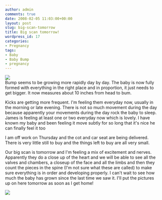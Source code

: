 ```yaml
---
author: admin
comments: true
date: 2008-02-05 11:03:00+00:00
layout: post
slug: big-scan-tomorrow
title: Big scan tomorrow!
wordpress_id: 17
categories:
- Pregnancy
tags:
- Baby
- Baby Bump
- pregnancy
---
```


[![](http://bp2.blogger.com/_C-ub7-hXVgE/R6hCyLv433I/AAAAAAAAADg/Z2IDIkGS6qQ/s400/n506343024_343822_1312.jpg)](http://bp2.blogger.com/_C-ub7-hXVgE/R6hCyLv433I/AAAAAAAAADg/Z2IDIkGS6qQ/s1600-h/n506343024_343822_1312.jpg)  
Bump seems to be growing more rapidly day by day. The baby is now fully formed with everything in the right place and in proportion, it just needs to get bigger. It now measures about 10 inches from head to bum.  
  
Kicks are getting more frequent. I'm feeling them everyday now, usually in the morning or late evening. There is not so much movement during the day because apparently your movements during the day rock the baby to sleep. James is feeling at least one or two everyday now which is lovely. I have known my baby and been feeling it move subtly for so long that it's nice he can finally feel it too  


  
I am off work on Thursday and the cot and car seat are being delivered. There is very little still to buy and the things left to buy are all very small.

  


Our big scan is tomorrow and I'm feeling a mix of excitement and nerves. Apparently they do a close up of the heart and we will be able to see all the valves and chambers, a closeup of the face and all the limbs and then they count the pieces in the spine (I'm not sure what these are called) to make sure everything is in order and developing properly. I can't wait to see how much the baby has grown since the last time we saw it. I'll put the pictures up on here tomorrow as soon as I get home!

![](https://blogger.googleusercontent.com/tracker/251139911615938991-752567292018832664?l=www.outmumbered.com)
